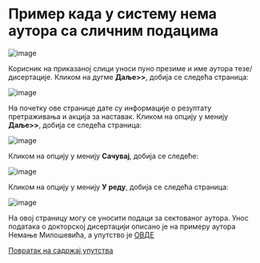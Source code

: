 # Пример када у систему нема аутора са сличним подацима 
 
 ![image](https://user-images.githubusercontent.com/29538544/178440831-68fa63c2-f635-4738-b40e-8eedca18612f.png)
 
Корисник на приказаној слици уноси пуно презиме и име аутора тезе/дисертације. Кликом на дугме **Даље>>**, добија се следећа страница: 

![image](https://user-images.githubusercontent.com/29538544/178441091-dd1dc67f-d79a-446d-b602-6f547217bd64.png)
 
На почетку ове странице дате су информације о резултату претраживања и акција за наставак. Кликом на опцију у менију **Даље>>**, добија се следећа страница: 

![image](https://user-images.githubusercontent.com/29538544/178441231-1b61be86-cdfc-4b40-9dd0-a828a311e15f.png)
  
Кликом на опцију у менију **Сачувај**, добија се следеће:

![image](https://user-images.githubusercontent.com/29538544/178441372-e768d0f0-bd71-40f7-8810-f679eed3d3d8.png)
 
Кликом на опцију у менију **У реду**, добија се следећа страница:

![image](https://user-images.githubusercontent.com/29538544/178441490-be24c1cd-b453-4d05-8bad-16258a4a9cce.png)
 
На овој страницу могу се уносити подаци за сектованог аутора. Унос података о докторској дисертацији описано је на примеру аутора Немање Милошевића, а упутство је  [ОВДЕ](../../unosPodataka.md)

[Повратак на садржај упутства](../../../uputstvoDigitalnaDisertacija.md#садржај)
